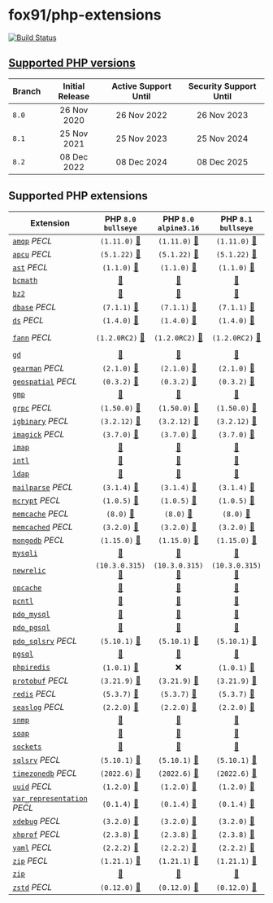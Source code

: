 # fox91/php-extensions

[![Build Status](https://github.com/fox91/docker-php-extensions/actions/workflows/ci.yaml/badge.svg)](https://github.com/fox91/docker-php-extensions/actions/workflows/ci.yaml)

## [Supported PHP versions](https://www.php.net/supported-versions.php)

Branch | Initial Release | Active Support Until | Security Support Until
-------|:---------------:|:--------------------:|:----------------------:
`8.0` | 26 Nov 2020 | 26 Nov 2022 | 26 Nov 2023
`8.1` | 25 Nov 2021 | 25 Nov 2023 | 25 Nov 2024
`8.2` | 08 Dec 2022 | 08 Dec 2024 | 08 Dec 2025

## Supported PHP extensions

Extension | PHP `8.0` `bullseye` | PHP `8.0` `alpine3.16` | PHP `8.1` `bullseye` | PHP `8.1` `alpine3.16` | PHP `8.2` `bullseye` | PHP `8.2` `alpine3.16`
----------|:--------------------:|:----------------------:|:--------------------:|:----------------------:|:--------------------:|:----------------------:
[`amqp`](https://pecl.php.net/package/amqp) _PECL_ | `(1.11.0)` [:whale:](8.0/bullseye/pecl_amqp/Dockerfile) | `(1.11.0)` [:whale:](8.0/alpine3.16/pecl_amqp/Dockerfile) | `(1.11.0)` [:whale:](8.1/bullseye/pecl_amqp/Dockerfile) | `(1.11.0)` [:whale:](8.1/alpine3.16/pecl_amqp/Dockerfile) | `(1.11.0)` [:whale:](8.2/bullseye/pecl_amqp/Dockerfile) | `(1.11.0)` [:whale:](8.2/alpine3.16/pecl_amqp/Dockerfile)
[`apcu`](https://pecl.php.net/package/apcu) _PECL_ | `(5.1.22)` [:whale:](8.0/bullseye/pecl_apcu/Dockerfile) | `(5.1.22)` [:whale:](8.0/alpine3.16/pecl_apcu/Dockerfile) | `(5.1.22)` [:whale:](8.1/bullseye/pecl_apcu/Dockerfile) | `(5.1.22)` [:whale:](8.1/alpine3.16/pecl_apcu/Dockerfile) | `(5.1.22)` [:whale:](8.2/bullseye/pecl_apcu/Dockerfile) | `(5.1.22)` [:whale:](8.2/alpine3.16/pecl_apcu/Dockerfile)
[`ast`](https://pecl.php.net/package/ast) _PECL_ | `(1.1.0)` [:whale:](8.0/bullseye/pecl_ast/Dockerfile) | `(1.1.0)` [:whale:](8.0/alpine3.16/pecl_ast/Dockerfile) | `(1.1.0)` [:whale:](8.1/bullseye/pecl_ast/Dockerfile) | `(1.1.0)` [:whale:](8.1/alpine3.16/pecl_ast/Dockerfile) | `(1.1.0)` [:whale:](8.2/bullseye/pecl_ast/Dockerfile) | `(1.1.0)` [:whale:](8.2/alpine3.16/pecl_ast/Dockerfile)
[`bcmath`](https://php.net/bcmath) | [:whale:](8.0/bullseye/bcmath/Dockerfile) | [:whale:](8.0/alpine3.16/bcmath/Dockerfile) | [:whale:](8.1/bullseye/bcmath/Dockerfile) | [:whale:](8.1/alpine3.16/bcmath/Dockerfile) | [:whale:](8.2/bullseye/bcmath/Dockerfile) | [:whale:](8.2/alpine3.16/bcmath/Dockerfile)
[`bz2`](https://php.net/bz2) | [:whale:](8.0/bullseye/bz2/Dockerfile) | [:whale:](8.0/alpine3.16/bz2/Dockerfile) | [:whale:](8.1/bullseye/bz2/Dockerfile) | [:whale:](8.1/alpine3.16/bz2/Dockerfile) | [:whale:](8.2/bullseye/bz2/Dockerfile) | [:whale:](8.2/alpine3.16/bz2/Dockerfile)
[`dbase`](https://pecl.php.net/package/dbase) _PECL_ | `(7.1.1)` [:whale:](8.0/bullseye/pecl_dbase/Dockerfile) | `(7.1.1)` [:whale:](8.0/alpine3.16/pecl_dbase/Dockerfile) | `(7.1.1)` [:whale:](8.1/bullseye/pecl_dbase/Dockerfile) | `(7.1.1)` [:whale:](8.1/alpine3.16/pecl_dbase/Dockerfile) | `(7.1.1)` [:whale:](8.2/bullseye/pecl_dbase/Dockerfile) | `(7.1.1)` [:whale:](8.2/alpine3.16/pecl_dbase/Dockerfile)
[`ds`](https://pecl.php.net/package/ds) _PECL_ | `(1.4.0)` [:whale:](8.0/bullseye/pecl_ds/Dockerfile) | `(1.4.0)` [:whale:](8.0/alpine3.16/pecl_ds/Dockerfile) | `(1.4.0)` [:whale:](8.1/bullseye/pecl_ds/Dockerfile) | `(1.4.0)` [:whale:](8.1/alpine3.16/pecl_ds/Dockerfile) | `(1.4.0)` [:whale:](8.2/bullseye/pecl_ds/Dockerfile) | `(1.4.0)` [:whale:](8.2/alpine3.16/pecl_ds/Dockerfile)
[`fann`](https://pecl.php.net/package/fann) _PECL_ | `(1.2.0RC2)` [:whale:](8.0/bullseye/pecl_fann/Dockerfile) | `(1.2.0RC2)` [:whale:](8.0/alpine3.16/pecl_fann/Dockerfile) | `(1.2.0RC2)` [:whale:](8.1/bullseye/pecl_fann/Dockerfile) | `(1.2.0RC2)` [:whale:](8.1/alpine3.16/pecl_fann/Dockerfile) | `(1.2.0RC2)` [:whale:](8.2/bullseye/pecl_fann/Dockerfile) | `(1.2.0RC2)` [:whale:](8.2/alpine3.16/pecl_fann/Dockerfile)
[`gd`](https://php.net/gd) | [:whale:](8.0/bullseye/gd/Dockerfile) | [:whale:](8.0/alpine3.16/gd/Dockerfile) | [:whale:](8.1/bullseye/gd/Dockerfile) | [:whale:](8.1/alpine3.16/gd/Dockerfile) | [:whale:](8.2/bullseye/gd/Dockerfile) | [:whale:](8.2/alpine3.16/gd/Dockerfile)
[`gearman`](https://pecl.php.net/package/gearman) _PECL_ | `(2.1.0)` [:whale:](8.0/bullseye/pecl_gearman/Dockerfile) | `(2.1.0)` [:whale:](8.0/alpine3.16/pecl_gearman/Dockerfile) | `(2.1.0)` [:whale:](8.1/bullseye/pecl_gearman/Dockerfile) | :x: | `(2.1.0)` [:whale:](8.2/bullseye/pecl_gearman/Dockerfile) | :x:
[`geospatial`](https://pecl.php.net/package/geospatial) _PECL_ | `(0.3.2)` [:whale:](8.0/bullseye/pecl_geospatial/Dockerfile) | `(0.3.2)` [:whale:](8.0/alpine3.16/pecl_geospatial/Dockerfile) | `(0.3.2)` [:whale:](8.1/bullseye/pecl_geospatial/Dockerfile) | `(0.3.2)` [:whale:](8.1/alpine3.16/pecl_geospatial/Dockerfile) | `(0.3.2)` [:whale:](8.2/bullseye/pecl_geospatial/Dockerfile) | `(0.3.2)` [:whale:](8.2/alpine3.16/pecl_geospatial/Dockerfile)
[`gmp`](https://php.net/gmp) | [:whale:](8.0/bullseye/gmp/Dockerfile) | [:whale:](8.0/alpine3.16/gmp/Dockerfile) | [:whale:](8.1/bullseye/gmp/Dockerfile) | [:whale:](8.1/alpine3.16/gmp/Dockerfile) | [:whale:](8.2/bullseye/gmp/Dockerfile) | [:whale:](8.2/alpine3.16/gmp/Dockerfile)
[`grpc`](https://pecl.php.net/package/grpc) _PECL_ | `(1.50.0)` [:whale:](8.0/bullseye/pecl_grpc/Dockerfile) | `(1.50.0)` [:whale:](8.0/alpine3.16/pecl_grpc/Dockerfile) | `(1.50.0)` [:whale:](8.1/bullseye/pecl_grpc/Dockerfile) | `(1.50.0)` [:whale:](8.1/alpine3.16/pecl_grpc/Dockerfile) | `(1.50.0)` [:whale:](8.2/bullseye/pecl_grpc/Dockerfile) | `(1.50.0)` [:whale:](8.2/alpine3.16/pecl_grpc/Dockerfile)
[`igbinary`](https://pecl.php.net/package/igbinary) _PECL_ | `(3.2.12)` [:whale:](8.0/bullseye/pecl_igbinary/Dockerfile) | `(3.2.12)` [:whale:](8.0/alpine3.16/pecl_igbinary/Dockerfile) | `(3.2.12)` [:whale:](8.1/bullseye/pecl_igbinary/Dockerfile) | `(3.2.12)` [:whale:](8.1/alpine3.16/pecl_igbinary/Dockerfile) | `(3.2.12)` [:whale:](8.2/bullseye/pecl_igbinary/Dockerfile) | `(3.2.12)` [:whale:](8.2/alpine3.16/pecl_igbinary/Dockerfile)
[`imagick`](https://pecl.php.net/package/imagick) _PECL_ | `(3.7.0)` [:whale:](8.0/bullseye/pecl_imagick/Dockerfile) | `(3.7.0)` [:whale:](8.0/alpine3.16/pecl_imagick/Dockerfile) | `(3.7.0)` [:whale:](8.1/bullseye/pecl_imagick/Dockerfile) | `(3.7.0)` [:whale:](8.1/alpine3.16/pecl_imagick/Dockerfile) | `(3.7.0)` [:whale:](8.2/bullseye/pecl_imagick/Dockerfile) | `(3.7.0)` [:whale:](8.2/alpine3.16/pecl_imagick/Dockerfile)
[`imap`](https://php.net/imap) | [:whale:](8.0/bullseye/imap/Dockerfile) | [:whale:](8.0/alpine3.16/imap/Dockerfile) | [:whale:](8.1/bullseye/imap/Dockerfile) | :x: | [:whale:](8.2/bullseye/imap/Dockerfile) | :x:
[`intl`](https://php.net/intl) | [:whale:](8.0/bullseye/intl/Dockerfile) | [:whale:](8.0/alpine3.16/intl/Dockerfile) | [:whale:](8.1/bullseye/intl/Dockerfile) | [:whale:](8.1/alpine3.16/intl/Dockerfile) | [:whale:](8.2/bullseye/intl/Dockerfile) | [:whale:](8.2/alpine3.16/intl/Dockerfile)
[`ldap`](https://php.net/ldap) | [:whale:](8.0/bullseye/ldap/Dockerfile) | [:whale:](8.0/alpine3.16/ldap/Dockerfile) | [:whale:](8.1/bullseye/ldap/Dockerfile) | [:whale:](8.1/alpine3.16/ldap/Dockerfile) | [:whale:](8.2/bullseye/ldap/Dockerfile) | [:whale:](8.2/alpine3.16/ldap/Dockerfile)
[`mailparse`](https://pecl.php.net/package/mailparse) _PECL_ | `(3.1.4)` [:whale:](8.0/bullseye/pecl_mailparse/Dockerfile) | `(3.1.4)` [:whale:](8.0/alpine3.16/pecl_mailparse/Dockerfile) | `(3.1.4)` [:whale:](8.1/bullseye/pecl_mailparse/Dockerfile) | `(3.1.4)` [:whale:](8.1/alpine3.16/pecl_mailparse/Dockerfile) | `(3.1.4)` [:whale:](8.2/bullseye/pecl_mailparse/Dockerfile) | `(3.1.4)` [:whale:](8.2/alpine3.16/pecl_mailparse/Dockerfile)
[`mcrypt`](https://pecl.php.net/package/mcrypt) _PECL_ | `(1.0.5)` [:whale:](8.0/bullseye/pecl_mcrypt/Dockerfile) | `(1.0.5)` [:whale:](8.0/alpine3.16/pecl_mcrypt/Dockerfile) | `(1.0.5)` [:whale:](8.1/bullseye/pecl_mcrypt/Dockerfile) | `(1.0.5)` [:whale:](8.1/alpine3.16/pecl_mcrypt/Dockerfile) | `(1.0.5)` [:whale:](8.2/bullseye/pecl_mcrypt/Dockerfile) | `(1.0.5)` [:whale:](8.2/alpine3.16/pecl_mcrypt/Dockerfile)
[`memcache`](https://pecl.php.net/package/memcache) _PECL_ | `(8.0)` [:whale:](8.0/bullseye/pecl_memcache/Dockerfile) | `(8.0)` [:whale:](8.0/alpine3.16/pecl_memcache/Dockerfile) | `(8.0)` [:whale:](8.1/bullseye/pecl_memcache/Dockerfile) | `(8.0)` [:whale:](8.1/alpine3.16/pecl_memcache/Dockerfile) | `(8.0)` [:whale:](8.2/bullseye/pecl_memcache/Dockerfile) | `(8.0)` [:whale:](8.2/alpine3.16/pecl_memcache/Dockerfile)
[`memcached`](https://pecl.php.net/package/memcached) _PECL_ | `(3.2.0)` [:whale:](8.0/bullseye/pecl_memcached/Dockerfile) | `(3.2.0)` [:whale:](8.0/alpine3.16/pecl_memcached/Dockerfile) | `(3.2.0)` [:whale:](8.1/bullseye/pecl_memcached/Dockerfile) | `(3.2.0)` [:whale:](8.1/alpine3.16/pecl_memcached/Dockerfile) | `(3.2.0)` [:whale:](8.2/bullseye/pecl_memcached/Dockerfile) | `(3.2.0)` [:whale:](8.2/alpine3.16/pecl_memcached/Dockerfile)
[`mongodb`](https://pecl.php.net/package/mongodb) _PECL_ | `(1.15.0)` [:whale:](8.0/bullseye/pecl_mongodb/Dockerfile) | `(1.15.0)` [:whale:](8.0/alpine3.16/pecl_mongodb/Dockerfile) | `(1.15.0)` [:whale:](8.1/bullseye/pecl_mongodb/Dockerfile) | `(1.15.0)` [:whale:](8.1/alpine3.16/pecl_mongodb/Dockerfile) | `(1.15.0)` [:whale:](8.2/bullseye/pecl_mongodb/Dockerfile) | `(1.15.0)` [:whale:](8.2/alpine3.16/pecl_mongodb/Dockerfile)
[`mysqli`](https://php.net/mysqli) | [:whale:](8.0/bullseye/mysqli/Dockerfile) | [:whale:](8.0/alpine3.16/mysqli/Dockerfile) | [:whale:](8.1/bullseye/mysqli/Dockerfile) | [:whale:](8.1/alpine3.16/mysqli/Dockerfile) | [:whale:](8.2/bullseye/mysqli/Dockerfile) | [:whale:](8.2/alpine3.16/mysqli/Dockerfile)
[`newrelic`](https://docs.newrelic.com/docs/apm/agents/php-agent/) | `(10.3.0.315)` [:whale:](8.0/bullseye/newrelic/Dockerfile) | `(10.3.0.315)` [:whale:](8.0/alpine3.16/newrelic/Dockerfile) | `(10.3.0.315)` [:whale:](8.1/bullseye/newrelic/Dockerfile) | `(10.3.0.315)` [:whale:](8.1/alpine3.16/newrelic/Dockerfile) | :x: | :x:
[`opcache`](https://php.net/opcache) | [:whale:](8.0/bullseye/opcache/Dockerfile) | [:whale:](8.0/alpine3.16/opcache/Dockerfile) | [:whale:](8.1/bullseye/opcache/Dockerfile) | [:whale:](8.1/alpine3.16/opcache/Dockerfile) | [:whale:](8.2/bullseye/opcache/Dockerfile) | [:whale:](8.2/alpine3.16/opcache/Dockerfile)
[`pcntl`](https://php.net/pcntl) | [:whale:](8.0/bullseye/pcntl/Dockerfile) | [:whale:](8.0/alpine3.16/pcntl/Dockerfile) | [:whale:](8.1/bullseye/pcntl/Dockerfile) | [:whale:](8.1/alpine3.16/pcntl/Dockerfile) | [:whale:](8.2/bullseye/pcntl/Dockerfile) | [:whale:](8.2/alpine3.16/pcntl/Dockerfile)
[`pdo_mysql`](https://php.net/pdo_mysql) | [:whale:](8.0/bullseye/pdo_mysql/Dockerfile) | [:whale:](8.0/alpine3.16/pdo_mysql/Dockerfile) | [:whale:](8.1/bullseye/pdo_mysql/Dockerfile) | [:whale:](8.1/alpine3.16/pdo_mysql/Dockerfile) | [:whale:](8.2/bullseye/pdo_mysql/Dockerfile) | [:whale:](8.2/alpine3.16/pdo_mysql/Dockerfile)
[`pdo_pgsql`](https://php.net/pdo_pgsql) | [:whale:](8.0/bullseye/pdo_pgsql/Dockerfile) | [:whale:](8.0/alpine3.16/pdo_pgsql/Dockerfile) | [:whale:](8.1/bullseye/pdo_pgsql/Dockerfile) | [:whale:](8.1/alpine3.16/pdo_pgsql/Dockerfile) | [:whale:](8.2/bullseye/pdo_pgsql/Dockerfile) | [:whale:](8.2/alpine3.16/pdo_pgsql/Dockerfile)
[`pdo_sqlsrv`](https://pecl.php.net/package/pdo_sqlsrv) _PECL_ | `(5.10.1)` [:whale:](8.0/bullseye/pecl_pdo_sqlsrv/Dockerfile) | `(5.10.1)` [:whale:](8.0/alpine3.16/pecl_pdo_sqlsrv/Dockerfile) | `(5.10.1)` [:whale:](8.1/bullseye/pecl_pdo_sqlsrv/Dockerfile) | `(5.10.1)` [:whale:](8.1/alpine3.16/pecl_pdo_sqlsrv/Dockerfile) | `(5.10.1)` [:whale:](8.2/bullseye/pecl_pdo_sqlsrv/Dockerfile) | `(5.10.1)` [:whale:](8.2/alpine3.16/pecl_pdo_sqlsrv/Dockerfile)
[`pgsql`](https://php.net/pgsql) | [:whale:](8.0/bullseye/pgsql/Dockerfile) | [:whale:](8.0/alpine3.16/pgsql/Dockerfile) | [:whale:](8.1/bullseye/pgsql/Dockerfile) | [:whale:](8.1/alpine3.16/pgsql/Dockerfile) | [:whale:](8.2/bullseye/pgsql/Dockerfile) | [:whale:](8.2/alpine3.16/pgsql/Dockerfile)
[`phpiredis`](https://github.com/nrk/phpiredis) | `(1.0.1)` [:whale:](8.0/bullseye/phpiredis/Dockerfile) | :x: | `(1.0.1)` [:whale:](8.1/bullseye/phpiredis/Dockerfile) | :x: | `(1.0.1)` [:whale:](8.2/bullseye/phpiredis/Dockerfile) | :x:
[`protobuf`](https://pecl.php.net/package/protobuf) _PECL_ | `(3.21.9)` [:whale:](8.0/bullseye/pecl_protobuf/Dockerfile) | `(3.21.9)` [:whale:](8.0/alpine3.16/pecl_protobuf/Dockerfile) | `(3.21.9)` [:whale:](8.1/bullseye/pecl_protobuf/Dockerfile) | `(3.21.9)` [:whale:](8.1/alpine3.16/pecl_protobuf/Dockerfile) | `(3.21.9)` [:whale:](8.2/bullseye/pecl_protobuf/Dockerfile) | `(3.21.9)` [:whale:](8.2/alpine3.16/pecl_protobuf/Dockerfile)
[`redis`](https://pecl.php.net/package/redis) _PECL_ | `(5.3.7)` [:whale:](8.0/bullseye/pecl_redis/Dockerfile) | `(5.3.7)` [:whale:](8.0/alpine3.16/pecl_redis/Dockerfile) | `(5.3.7)` [:whale:](8.1/bullseye/pecl_redis/Dockerfile) | `(5.3.7)` [:whale:](8.1/alpine3.16/pecl_redis/Dockerfile) | `(5.3.7)` [:whale:](8.2/bullseye/pecl_redis/Dockerfile) | `(5.3.7)` [:whale:](8.2/alpine3.16/pecl_redis/Dockerfile)
[`seaslog`](https://pecl.php.net/package/seaslog) _PECL_ | `(2.2.0)` [:whale:](8.0/bullseye/pecl_seaslog/Dockerfile) | `(2.2.0)` [:whale:](8.0/alpine3.16/pecl_seaslog/Dockerfile) | `(2.2.0)` [:whale:](8.1/bullseye/pecl_seaslog/Dockerfile) | `(2.2.0)` [:whale:](8.1/alpine3.16/pecl_seaslog/Dockerfile) | `(2.2.0)` [:whale:](8.2/bullseye/pecl_seaslog/Dockerfile) | `(2.2.0)` [:whale:](8.2/alpine3.16/pecl_seaslog/Dockerfile)
[`snmp`](https://php.net/snmp) | [:whale:](8.0/bullseye/snmp/Dockerfile) | [:whale:](8.0/alpine3.16/snmp/Dockerfile) | [:whale:](8.1/bullseye/snmp/Dockerfile) | [:whale:](8.1/alpine3.16/snmp/Dockerfile) | [:whale:](8.2/bullseye/snmp/Dockerfile) | [:whale:](8.2/alpine3.16/snmp/Dockerfile)
[`soap`](https://php.net/soap) | [:whale:](8.0/bullseye/soap/Dockerfile) | [:whale:](8.0/alpine3.16/soap/Dockerfile) | [:whale:](8.1/bullseye/soap/Dockerfile) | [:whale:](8.1/alpine3.16/soap/Dockerfile) | [:whale:](8.2/bullseye/soap/Dockerfile) | [:whale:](8.2/alpine3.16/soap/Dockerfile)
[`sockets`](https://php.net/sockets) | [:whale:](8.0/bullseye/sockets/Dockerfile) | [:whale:](8.0/alpine3.16/sockets/Dockerfile) | [:whale:](8.1/bullseye/sockets/Dockerfile) | [:whale:](8.1/alpine3.16/sockets/Dockerfile) | [:whale:](8.2/bullseye/sockets/Dockerfile) | [:whale:](8.2/alpine3.16/sockets/Dockerfile)
[`sqlsrv`](https://pecl.php.net/package/sqlsrv) _PECL_ | `(5.10.1)` [:whale:](8.0/bullseye/pecl_sqlsrv/Dockerfile) | `(5.10.1)` [:whale:](8.0/alpine3.16/pecl_sqlsrv/Dockerfile) | `(5.10.1)` [:whale:](8.1/bullseye/pecl_sqlsrv/Dockerfile) | `(5.10.1)` [:whale:](8.1/alpine3.16/pecl_sqlsrv/Dockerfile) | `(5.10.1)` [:whale:](8.2/bullseye/pecl_sqlsrv/Dockerfile) | `(5.10.1)` [:whale:](8.2/alpine3.16/pecl_sqlsrv/Dockerfile)
[`timezonedb`](https://pecl.php.net/package/timezonedb) _PECL_ | `(2022.6)` [:whale:](8.0/bullseye/pecl_timezonedb/Dockerfile) | `(2022.6)` [:whale:](8.0/alpine3.16/pecl_timezonedb/Dockerfile) | `(2022.6)` [:whale:](8.1/bullseye/pecl_timezonedb/Dockerfile) | `(2022.6)` [:whale:](8.1/alpine3.16/pecl_timezonedb/Dockerfile) | `(2022.6)` [:whale:](8.2/bullseye/pecl_timezonedb/Dockerfile) | `(2022.6)` [:whale:](8.2/alpine3.16/pecl_timezonedb/Dockerfile)
[`uuid`](https://pecl.php.net/package/uuid) _PECL_ | `(1.2.0)` [:whale:](8.0/bullseye/pecl_uuid/Dockerfile) | `(1.2.0)` [:whale:](8.0/alpine3.16/pecl_uuid/Dockerfile) | `(1.2.0)` [:whale:](8.1/bullseye/pecl_uuid/Dockerfile) | `(1.2.0)` [:whale:](8.1/alpine3.16/pecl_uuid/Dockerfile) | `(1.2.0)` [:whale:](8.2/bullseye/pecl_uuid/Dockerfile) | `(1.2.0)` [:whale:](8.2/alpine3.16/pecl_uuid/Dockerfile)
[`var_representation`](https://pecl.php.net/package/var_representation) _PECL_ | `(0.1.4)` [:whale:](8.0/bullseye/pecl_var_representation/Dockerfile) | `(0.1.4)` [:whale:](8.0/alpine3.16/pecl_var_representation/Dockerfile) | `(0.1.4)` [:whale:](8.1/bullseye/pecl_var_representation/Dockerfile) | `(0.1.4)` [:whale:](8.1/alpine3.16/pecl_var_representation/Dockerfile) | `(0.1.4)` [:whale:](8.2/bullseye/pecl_var_representation/Dockerfile) | `(0.1.4)` [:whale:](8.2/alpine3.16/pecl_var_representation/Dockerfile)
[`xdebug`](https://pecl.php.net/package/xdebug) _PECL_ | `(3.2.0)` [:whale:](8.0/bullseye/pecl_xdebug/Dockerfile) | `(3.2.0)` [:whale:](8.0/alpine3.16/pecl_xdebug/Dockerfile) | `(3.2.0)` [:whale:](8.1/bullseye/pecl_xdebug/Dockerfile) | `(3.2.0)` [:whale:](8.1/alpine3.16/pecl_xdebug/Dockerfile) | `(3.2.0)` [:whale:](8.2/bullseye/pecl_xdebug/Dockerfile) | `(3.2.0)` [:whale:](8.2/alpine3.16/pecl_xdebug/Dockerfile)
[`xhprof`](https://pecl.php.net/package/xhprof) _PECL_ | `(2.3.8)` [:whale:](8.0/bullseye/pecl_xhprof/Dockerfile) | `(2.3.8)` [:whale:](8.0/alpine3.16/pecl_xhprof/Dockerfile) | `(2.3.8)` [:whale:](8.1/bullseye/pecl_xhprof/Dockerfile) | `(2.3.8)` [:whale:](8.1/alpine3.16/pecl_xhprof/Dockerfile) | `(2.3.8)` [:whale:](8.2/bullseye/pecl_xhprof/Dockerfile) | `(2.3.8)` [:whale:](8.2/alpine3.16/pecl_xhprof/Dockerfile)
[`yaml`](https://pecl.php.net/package/yaml) _PECL_ | `(2.2.2)` [:whale:](8.0/bullseye/pecl_yaml/Dockerfile) | `(2.2.2)` [:whale:](8.0/alpine3.16/pecl_yaml/Dockerfile) | `(2.2.2)` [:whale:](8.1/bullseye/pecl_yaml/Dockerfile) | `(2.2.2)` [:whale:](8.1/alpine3.16/pecl_yaml/Dockerfile) | `(2.2.2)` [:whale:](8.2/bullseye/pecl_yaml/Dockerfile) | `(2.2.2)` [:whale:](8.2/alpine3.16/pecl_yaml/Dockerfile)
[`zip`](https://pecl.php.net/package/zip) _PECL_ | `(1.21.1)` [:whale:](8.0/bullseye/pecl_zip/Dockerfile) | `(1.21.1)` [:whale:](8.0/alpine3.16/pecl_zip/Dockerfile) | `(1.21.1)` [:whale:](8.1/bullseye/pecl_zip/Dockerfile) | `(1.21.1)` [:whale:](8.1/alpine3.16/pecl_zip/Dockerfile) | `(1.21.1)` [:whale:](8.2/bullseye/pecl_zip/Dockerfile) | `(1.21.1)` [:whale:](8.2/alpine3.16/pecl_zip/Dockerfile)
[`zip`](https://php.net/zip) | [:whale:](8.0/bullseye/zip/Dockerfile) | [:whale:](8.0/alpine3.16/zip/Dockerfile) | [:whale:](8.1/bullseye/zip/Dockerfile) | [:whale:](8.1/alpine3.16/zip/Dockerfile) | [:whale:](8.2/bullseye/zip/Dockerfile) | [:whale:](8.2/alpine3.16/zip/Dockerfile)
[`zstd`](https://pecl.php.net/package/zstd) _PECL_ | `(0.12.0)` [:whale:](8.0/bullseye/pecl_zstd/Dockerfile) | `(0.12.0)` [:whale:](8.0/alpine3.16/pecl_zstd/Dockerfile) | `(0.12.0)` [:whale:](8.1/bullseye/pecl_zstd/Dockerfile) | `(0.12.0)` [:whale:](8.1/alpine3.16/pecl_zstd/Dockerfile) | `(0.12.0)` [:whale:](8.2/bullseye/pecl_zstd/Dockerfile) | `(0.12.0)` [:whale:](8.2/alpine3.16/pecl_zstd/Dockerfile)
